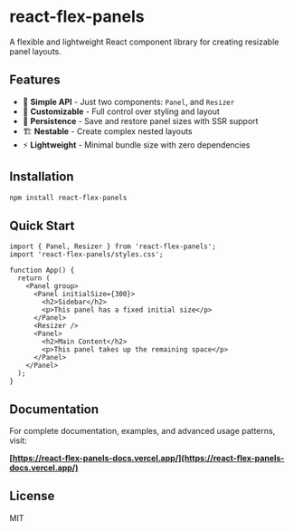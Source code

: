 # react-flex-panels

A flexible and lightweight React component library for creating resizable panel layouts.

## Features

- 🎯 **Simple API** - Just two components: `Panel`, and `Resizer`
- 🎨 **Customizable** - Full control over styling and layout
- 💾 **Persistence** - Save and restore panel sizes with SSR support
- 🏗️ **Nestable** - Create complex nested layouts
- ⚡ **Lightweight** - Minimal bundle size with zero dependencies

## Installation

```bash
npm install react-flex-panels
```

## Quick Start

```tsx
import { Panel, Resizer } from 'react-flex-panels';
import 'react-flex-panels/styles.css';

function App() {
  return (
    <Panel group>
      <Panel initialSize={300}>
        <h2>Sidebar</h2>
        <p>This panel has a fixed initial size</p>
      </Panel>
      <Resizer />
      <Panel>
        <h2>Main Content</h2>
        <p>This panel takes up the remaining space</p>
      </Panel>
    </Panel>
  );
}
```

## Documentation

For complete documentation, examples, and advanced usage patterns, visit:

**[https://react-flex-panels-docs.vercel.app/](https://react-flex-panels-docs.vercel.app/)**

## License

MIT
